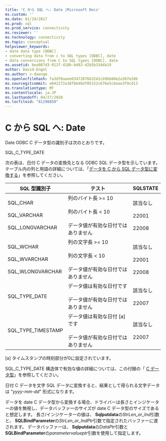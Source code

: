 ```yaml
---
title: 'C から SQL へ: Date |Microsoft Docs'
ms.custom: ''
ms.date: 01/19/2017
ms.prod: sql
ms.prod_service: connectivity
ms.reviewer: ''
ms.technology: connectivity
ms.topic: conceptual
helpviewer_keywords:
- date data type [ODBC]
- converting data from c to SQL types [ODBC], date
- data conversions from C to SQL types [ODBC], date
ms.assetid: bea087d3-911f-418b-b483-d2b5b334da19
author: David-Engel
ms.author: v-daenge
ms.openlocfilehash: fa3df8aaee03472076b3241cb9bb60e2a307e28b
ms.sourcegitcommit: e042272a38fb646df05152c676e5cbeae3f9cd13
ms.translationtype: MT
ms.contentlocale: ja-JP
ms.lasthandoff: 04/27/2020
ms.locfileid: "81298850"
---
```

# <a name="c-to-sql-date"></a>C から SQL へ: Date
Date ODBC C データ型の識別子は次のとおりです。  
  
 SQL_C_TYPE_DATE  
  
 次の表は、日付 C データの変換先となる ODBC SQL データ型を示しています。 テーブル内の列と用語の詳細については、「[データを C から SQL データ型に変換する](../../../odbc/reference/appendixes/converting-data-from-c-to-sql-data-types.md)」を参照してください。  
  
|SQL 型識別子|テスト|SQLSTATE|  
|-------------------------|----------|--------------|  
|SQL_CHAR<br /><br /> SQL_VARCHAR<br /><br /> SQL_LONGVARCHAR|列のバイト長 >= 10<br /><br /> 列のバイト長 < 10<br /><br /> データ値が有効な日付ではありません|該当なし<br /><br /> 22001<br /><br /> 22008|  
|SQL_WCHAR<br /><br /> SQL_WVARCHAR<br /><br /> SQL_WLONGVARCHAR|列の文字長 >= 10<br /><br /> 列の文字長 < 10<br /><br /> データ値が有効な日付ではありません|該当なし<br /><br /> 22001<br /><br /> 22008|  
|SQL_TYPE_DATE|データ値は有効な日付です<br /><br /> データ値が有効な日付ではありません|該当なし<br /><br /> 22007|  
|SQL_TYPE_TIMESTAMP|データ値は有効な日付 [a] です<br /><br /> データ値が有効な日付ではありません|該当なし<br /><br /> 22007|  
  
 [a] タイムスタンプの時刻部分が0に設定されています。  
  
 SQL_C_TYPE_DATE 構造体で有効な値の詳細については、この付録の「 [C データ型](../../../odbc/reference/appendixes/c-data-types.md)」を参照してください。  
  
 日付 C データを文字 SQL データに変換すると、結果として得られる文字データは "*yyyy*-*mm*-*dd*" 形式になります。  
  
 データを date C データ型から変換する場合、ドライバーは長さとインジケーターの値を無視し、データバッファーのサイズが date C データ型のサイズであると想定します。 長さ/インジケーターの値は、 **Sqlputdata**の*StrLen_or_Ind*引数と、 **SQLBindParameter**の*StrLen_or_IndPtr*引数で指定されたバッファーに渡されます。 データバッファーは、 **Sqlputdata**の*DataPtr*引数と**SQLBindParameter**の*parametervalueptr*引数を使用して指定します。
